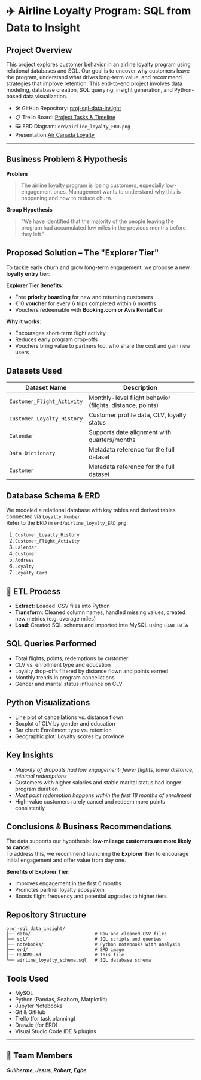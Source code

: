 
# ✈️ Airline Loyalty Program: SQL from Data to Insight

##  Project Overview

This project explores customer behavior in an airline loyalty program using relational databases and SQL. Our goal is to uncover why customers leave the program, understand what drives long-term value, and recommend strategies that improve retention. This end-to-end project involves data modeling, database creation, SQL querying, insight generation, and Python-based data visualization.

- 🛠 GitHub Repository: [proj-sql-data-insight](https://github.com/Ironhack-DA-Course/proj-sql-data-insight)
- 📋 Trello Board: [Project Tasks & Timeline](https://trello.com/invite/b/6862cd04ae8d9f159eaf33e0/ATTI18f392f79ff5bd69e44eaf450742b66229C7C8D7/airline-canadaroyalty) 
- 🖼 ERD Diagram: `erd/airline_loyalty_ERD.png`
- Presentation:[Air Canada Loyalty](https://docs.google.com/presentation/d/1Hqo7kqqzuMMcIIki_kKuiHLjNlK-uO-ejXNlIs0ey2Q/edit?usp=sharing) 

---

##  Business Problem & Hypothesis

**Problem**  
> The airline loyalty program is losing customers, especially low-engagement ones. Management wants to understand why this is happening and how to reduce churn.

**Group Hypothesis**  
> "We have identified that the majority of the people leaving the program had accumulated low miles in the previous months before they left."



##  Proposed Solution – The "Explorer Tier"

To tackle early churn and grow long-term engagement, we propose a new **loyalty entry tier**:

 **Explorer Tier Benefits**:
- Free **priority boarding** for new and returning customers
- €10 **voucher** for every 6 trips completed within 6 months
- Vouchers redeemable with **Booking.com or Avis Rental Car**

 **Why it works**:
- Encourages short-term flight activity
- Reduces early program drop-offs
- Vouchers bring value to partners too, who share the cost and gain new users



##  Datasets Used

| Dataset Name                | Description |
|----------------------------|-------------|
| `Customer_Flight_Activity` | Monthly-level flight behavior (flights, distance, points) |
| `Customer_Loyalty_History` | Customer profile data, CLV, loyalty status |
| `Calendar`                 | Supports date alignment with quarters/months |
| `Data Dictionary`          | Metadata reference for the full dataset |
| `Customer`                 | Metadata reference for the full dataset |




##  Database Schema & ERD

We modeled a relational database with key tables and derived tables connected via `Loyalty Number`.  
Refer to the ERD in `erd/airline_loyalty_ERD.png`. 

1. `Customer_Loyalty_History`   
2. `Customer_Flight_Activity`  
3. `Calendar`
4. `Customer` 
5. `Address`    
6. `Loyalty`  
7. `Loyalty Card` 


## 🔄 ETL Process

- **Extract**: Loaded .CSV files into Python
- **Transform**: Cleaned column names, handled missing values, created new metrics (e.g. average miles)
- **Load**: Created SQL schema and imported into MySQL using `LOAD DATA`



##  SQL Queries Performed

- Total flights, points, redemptions by customer
- CLV vs. enrollment type and education
- Loyalty drop-offs filtered by distance flown and points earned
- Monthly trends in program cancellations
- Gender and marital status influence on CLV



##  Python Visualizations

-  Line plot of cancellations vs. distance flown
-  Boxplot of CLV by gender and education
-  Bar chart: Enrollment type vs. retention
-  Geographic plot: Loyalty scores by province



##  Key Insights

- *Majority of dropouts had low engagement: fewer flights, lower distance, minimal redemptions*
- Customers with higher salaries and stable marital status had longer program duration
- *Most point redemption happens within the first 18 months of enrollment*
- High-value customers rarely cancel and redeem more points consistently



##  Conclusions & Business Recommendations

The data supports our hypothesis: **low-mileage customers are more likely to cancel**.  
To address this, we recommend launching the **Explorer Tier** to encourage initial engagement and offer value from day one.

**Benefits of Explorer Tier:**
- Improves engagement in the first 6 months
- Promotes partner loyalty ecosystem
- Boosts flight frequency and potential upgrades to higher tiers



##  Repository Structure

```
proj-sql_data_insight/
├── data/                        # Raw and cleaned CSV files
├── sql/                         # SQL scripts and queries
├── notebooks/                   # Python notebooks with analysis
├── erd/                         # ERD image
├── README.md                    # This file
└── airline_loyalty_schema.sql   # SQL database schema
```



##  Tools Used

- MySQL  
- Python (Pandas, Seaborn, Matplotlib)  
- Jupyter Notebooks  
- Git & GitHub  
- Trello (for task planning)  
- Draw.io (for ERD)
- Visual Studio Code IDE & plugins
---

## 👥 Team Members
 __*Guilherme, Jesus, Robert, Egbe*__

